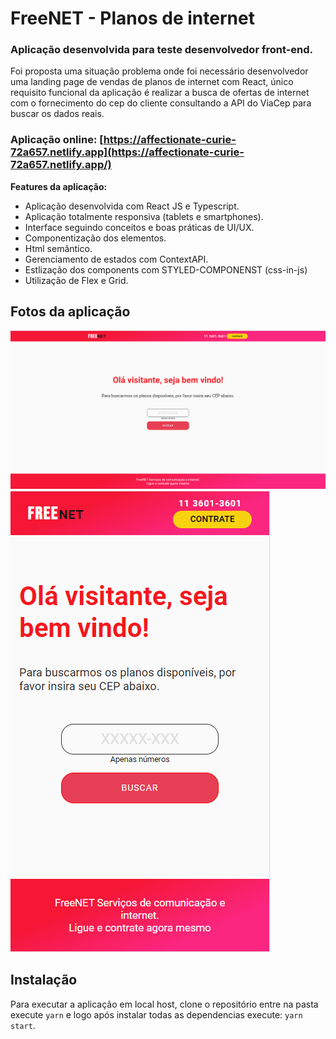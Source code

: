 # FreeNET - Planos de internet

### Aplicação desenvolvida para teste desenvolvedor front-end.
Foi proposta uma situação problema onde foi necessário desenvolvedor uma landing page de vendas de planos de internet com React, único requisito funcional da aplicação é realizar a busca de ofertas de internet com o fornecimento do cep do cliente consultando a API do ViaCep para buscar os dados reais.

###  Aplicação online: [https://affectionate-curie-72a657.netlify.app](https://affectionate-curie-72a657.netlify.app/)

**Features da aplicação:**
- Aplicação desenvolvida com React JS e Typescript.
- Aplicação totalmente responsiva (tablets e smartphones).
- Interface seguindo conceitos e boas práticas de UI/UX.
-  Componentização dos elementos.
- Html semântico.
- Gerenciamento de estados com ContextAPI.
- Estlização dos components com STYLED-COMPONENST (css-in-js)
- Utilização de Flex e Grid.

## Fotos da aplicação

![](/images/img1.PNG)
![](/images/img2.PNG)


## Instalação

Para executar a aplicação em local host, clone o repositório entre na pasta execute `yarn` e logo após instalar todas as dependencias execute: `yarn start`.

